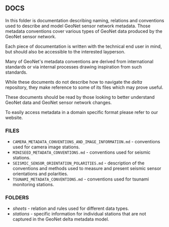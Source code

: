 ## DOCS

In this folder is documentation describing naming, relations and conventions used to describe and model GeoNet sensor network metadata. Those metadata conventions cover various types of GeoNet data produced by the GeoNet sensor network. 

Each piece of documentation is written with the technical end user in mind, but should also be accessible to the interested layperson.

Many of GeoNet's metadata conventions are derived from international standards or via internal processes drawing inspiration from such standards.

While these documents do not describe how to navigate the *delta* repository, they make reference to some of its files which may prove useful.

These documents should be read by those looking to better understand GeoNet data and GeoNet sensor network changes.

To easily access metadata in a domain specific format please refer to our website.

### FILES ###

* `CAMERA_METADATA_CONVENTIONS_AND_IMAGE_INFORMATION.md` - conventions used for camera image stations.
* `MINISEED_METADATA_CONVENTIONS.md` - conventions used for seismic stations.
* `SEISMIC_SENSOR_ORIENTATION_POLARITIES.md` - description of the conventions and methods used to measure and present seismic sensor orientations and polarities.
* `TSUNAMI_METADATA_CONVENTIONS.md` - conventions used for tsunami monitoring stations.


### FOLDERS ###

* _sheets_ - relation and rules used for different data types.
* _stations_ - specific information for individual stations that are not captured in the GeoNet delta metadata model.

